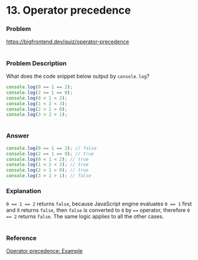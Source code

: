 # 13. Operator precedence

### Problem

https://bigfrontend.dev/quiz/operator-precedence

#

### Problem Description

What does the code snippet below output by `console.log`?

<!-- prettier-ignore -->
```js
console.log(0 == 1 == 2);
console.log(2 == 1 == 0);
console.log(0 < 1 < 2);
console.log(1 < 2 < 3);
console.log(2 > 1 > 0);
console.log(3 > 2 > 1);
```

#

### Answer

<!-- prettier-ignore -->
```js
console.log(0 == 1 == 2); // false
console.log(2 == 1 == 0); // true
console.log(0 < 1 < 2); // true
console.log(1 < 2 < 3); // true
console.log(2 > 1 > 0); // true
console.log(3 > 2 > 1); // false
```

### Explanation

`0 == 1 == 2` returns `false`, because JavaScript engine evaluates `0 == 1` first and it returns `false`, then `false` is converted to `0` by `==` operator, therefore `0 == 2` returns `false`. The same logic applies to all the other cases.

#

### Reference

[Operator precedence: Example](https://developer.mozilla.org/en-US/docs/Web/JavaScript/Reference/Operators/Operator_Precedence#examples)
